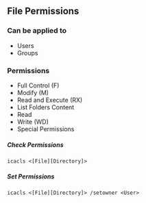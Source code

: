 ## File Permissions

### Can be applied to
- Users
- Groups

### Permissions
- Full Control (F)
- Modify (M)
- Read and Execute (RX)
- List Folders Content
- Read
- Write (WD)
- Special Permissions

##### Check Permissions
	icacls <[File][Directory]>

##### Set Permissions
	icacls <[File][Directory]> /setowner <User>
	
